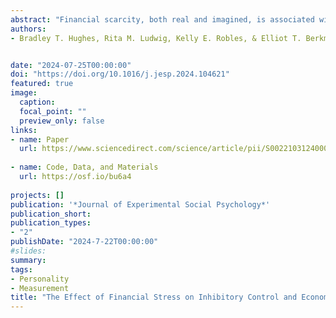 ```yaml
---
abstract: "Financial scarcity, both real and imagined, is associated with impaired executive functions and present-focused economic decisions. What is the mechanism that connects the lack of financial resources to these cognitive and behavioral effects? The present work will test the hypothesis that the experience of financial stress contributes to these deficits by reducing executive functions related to self-control and causing present-focused, real-world economic decisions. In a preliminary experiment (N = 215), we found support for the hypothesis that financial stress (as compared to social stress) causes a reduction in inhibitory control performance. In the registered study, we recruited participants (N = 1014) from diverse socioeconomic backgrounds and assessed inhibitory control before and after a financial stress manipulation, and economic preferences. The results did not support the hypothesis that momentary financial stress reduces inhibitory control or alters time preference. However, chronic financial stress was associated with reduced inhibitory control and VWM, and real-world economic decisions. Several interactions between SES and the effect of conditions highlight the relevance of a person's SES in the association between affective experiences and cognitive and behavioral responses. We discuss the implications of this work for future study of the association between SES, executive function, and economic decisions."
authors:
- Bradley T. Hughes, Rita M. Ludwig, Kelly E. Robles, & Elliot T. Berkman


date: "2024-07-25T00:00:00"
doi: "https://doi.org/10.1016/j.jesp.2024.104621"
featured: true
image:
  caption: 
  focal_point: ""
  preview_only: false
links:
- name: Paper
  url: https://www.sciencedirect.com/science/article/pii/S0022103124000337
  
- name: Code, Data, and Materials
  url: https://osf.io/bu6a4
  
projects: []
publication: '*Journal of Experimental Social Psychology*'
publication_short:
publication_types:
- "2"
publishDate: "2024-7-22T00:00:00"
#slides: 
summary: 
tags:
- Personality
- Measurement
title: "The Effect of Financial Stress on Inhibitory Control and Economic Decisions"
---
```

